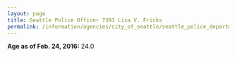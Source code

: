 ```yaml
---
layout: page
title: Seattle Police Officer 7393 Lisa V. Fricks
permalink: /information/agencies/city_of_seattle/seattle_police_department/copbook/7393/
---
```


**Age as of Feb. 24, 2016:** 24.0
